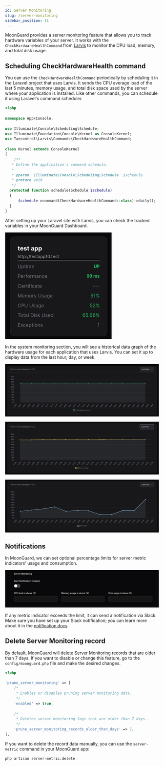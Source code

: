 ```yaml
---
id: Server Monitoring
slug: /server-monitoring
sidebar_position: 11
---
```


MoonGuard provides a server monitoring feature that allows you to track hardware variables of your server. It works with the `CheckHardwareHealthCommand` from [Larvis](https://github.com/taecontrol/larvis/tree/1.alpha?tab=readme-ov-file#commands) to monitor the CPU load, memory, and total disk usage.

## Scheduling CheckHardwareHealth command

You can use the `CheckHardwareHealthCommand` periodically by scheduling it in the
Laravel project that uses Larvis. It sends the CPU average load of the last 5
minutes, memory usage, and total disk space used by the server where your
application is installed. Like other commands, you can schedule it using
Laravel's command scheduler.

```php
<?php

namespace App\Console;

use Illuminate\Console\Scheduling\Schedule;
use Illuminate\Foundation\Console\Kernel as ConsoleKernel;
use Taecontrol\Larvis\Commands\CheckHardwareHealthCommand;

class Kernel extends ConsoleKernel
{
    /**
   * Define the application's command schedule.
   *
   * @param  \Illuminate\Console\Scheduling\Schedule  $schedule
   * @return void
   */
  protected function schedule(Schedule $schedule)
  {
      $schedule->command(CheckHardwareHealthCommand::class)->daily();
  }
}
```

After setting up your Laravel site with Larvis, you can check the tracked variables in your
MoonGuard Dashboard.

![dashboard-hardware](./server-monitoring/dashboard-hardware.png)

In the system monitoring section, you will see a historical data graph of the
hardware usage for each application that uses Larvis. You can set it up to display
data from the last hour, day, or week.

![server-monitoring1](./server-monitoring/server-monitoring1.png)

![server-monitoring2](./server-monitoring/server-monitoring2.png)

![server-monitoring3](./server-monitoring/server-monitoring3.png)

## Notifications

In MoonGuard, we can set optional percentage limits for server metric
indicators' usage and consumption.


![server-monitoring-limit](./server-monitoring/server-monitoring-limit.png)

If any metric indicator exceeds the limit, it can send a notification via Slack.
Make sure you have set up your Slack notification; you can learn more about it in
the [notification docs](./notifications/notifications-slack.md)

## Delete Server Monitoring record

By default, MoonGuard will delete Server Monitoring records that are older than
7 days. If you want to disable or change this feature, go to the `config/moonguard.php`
file and make the desired changes.

```php
<?php

'prune_server_monitoring' => [
    /*
     * Enables or disables pruning server monitoring data.
     */
    'enabled' => true,

    /*
     * Deletes server monitoring logs that are older than 7 days..
     */
    'prune_server_monitoring_records_older_than_days' => 7,
],
```

If you want to delete the record data manually, you can use the `server-metric` command
in your MoonGuard app:

```bash
php artisan server-metric:delete
```

